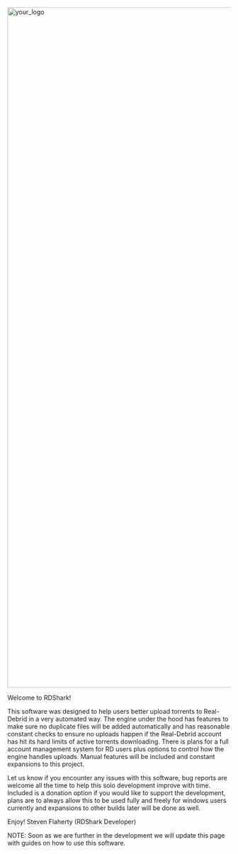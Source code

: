 <img width="2816" height="1536" alt="your_logo" src="https://github.com/user-attachments/assets/23e6e247-5d66-41b4-9a10-adeb6695c5f9" />

Welcome to RDShark!

This software was designed to help users better upload torrents to Real-Debrid in a very automated way. The engine under the hood has features to make sure no duplicate files will be added automatically and has reasonable constant checks to ensure no uploads happen if the Real-Debrid account has hit its hard limits of active torrents downloading. There is plans for a full account management system for RD users plus options to control how the engine handles uploads. Manual features will be included and constant expansions to this project.

Let us know if you encounter any issues with this software, bug reports are welcome all the time to help this solo development improve with time. Included is a donation option if you would like to support the development, plans are to always allow this to be used fully and freely for windows users currently and expansions to other builds later will be done as well.

Enjoy!
Steven Flaherty (RDShark Developer)

NOTE: Soon as we are further in the development we will update this page with guides on how to use this software.
